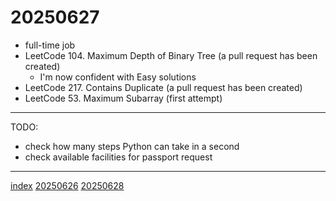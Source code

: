 <head><meta name="viewport" content="width=device-width, initial-scale=1.0, user-scalable=yes" /><meta charset="UTF-8"></head>

# 20250627

- full-time job
- LeetCode 104. Maximum Depth of Binary Tree (a pull request has been created)
	- I'm now confident with Easy solutions
- LeetCode 217. Contains Duplicate (a pull request has been created)
- LeetCode 53. Maximum Subarray (first attempt)

---

TODO:

- check how many steps Python can take in a second
- check available facilities for passport request

---

[index](../../index.html)
[20250626](20250626.html)
[20250628](20250628.html)
